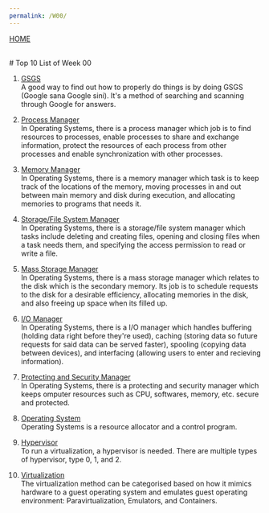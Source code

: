 ```yaml
---
permalink: /W00/
---
```

[HOME](../)

<br>
# Top 10 List of Week 00

1. [GSGS](https://en.wikipedia.org/wiki/Google)<br>
A good way to find out how to properly do things is by doing GSGS (Google sana Google sini). It's a method of
searching and scanning through Google for answers.

2. [Process Manager](https://en.wikipedia.org/wiki/Process_management_(computing))<br>
In Operating Systems, there is a process manager which job is to find resources to processes, enable
processes to share and exchange information, protect the resources of each process from other processes and
enable synchronization with other processes.

3. [Memory Manager](https://en.wikipedia.org/wiki/Memory_management)<br>
In Operating Systems, there is a memory manager which task is to keep track of the locations of the memory,
moving processes in and out between main memory and disk during execution, and allocating memories to programs
that needs it.

4. [Storage/File System Manager](https://en.wikipedia.org/wiki/Document_management_system)<br>
In Operating Systems, there is a storage/file system manager which tasks include deleting and creating files,
opening and closing files when a task needs them, and specifying the access permission to read or write a file.

5. [Mass Storage Manager](https://en.wikipedia.org/wiki/Storage_Resource_Manager)<br>
In Operating Systems, there is a mass storage manager which relates to the disk which is the secondary memory.
Its job is to schedule requests to the disk for a desirable efficiency, allocating memories in the disk, and also
freeing up space when its filled up.

6. [I/O Manager](https://en.wikipedia.org/wiki/I/O_request_packet)<br>
In Operating Systems, there is a I/O manager which handles buffering (holding data right before they're used),
caching (storing data so future requests for said data can be served faster), spooling (copying data between
devices), and interfacing (allowing users to enter and recieving information).

7. [Protecting and Security Manager](https://en.wikipedia.org/wiki/Security_management)<br>
In Operating Systems, there is a protecting and security manager which keeps omputer resources such as CPU,
softwares, memory, etc. secure and protected.

8. [Operating System](https://en.wikipedia.org/wiki/Operating_system)<br>
Operating Systems is a resource allocator and a control program. 

9. [Hypervisor](https://en.wikipedia.org/wiki/Hypervisor)<br>
To run a virtualization, a hypervisor is needed. There are multiple types of hypervisor, type 0, 1, and 2.

10. [Virtualization](https://en.wikipedia.org/wiki/10)<br>
The virtualization method can be categorised based on how it mimics hardware to a guest operating system and
emulates guest operating environment: Paravirtualization, Emulators, and Containers.
